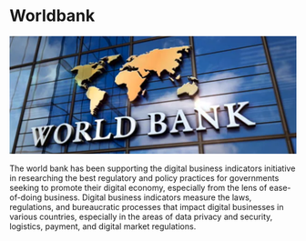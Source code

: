 # Worldbank

![](img/worldbank.png)  

The world bank has been supporting the digital business indicators initiative in researching the best regulatory and policy practices for governments seeking to promote their digital economy, especially from the lens of ease-of-doing business.  Digital business indicators measure the laws, regulations, and bureaucratic processes that impact digital businesses in various countries, especially in the areas of data privacy and security, logistics, payment, and digital market regulations.